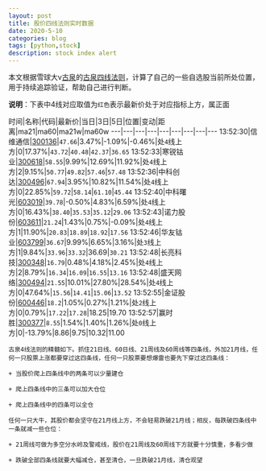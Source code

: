 ```yaml
---
layout: post
title: 股价四线法则实时数据
date: 2020-5-10
categories: blog
tags: [python,stock]
description: stock index alert
---
```



本文根据雪球大v[古泉](https://xueqiu.com/u/7148646888)的[古泉四线法则](https://xueqiu.com/7148646888/130498192)，计算了自己的一些自选股当前所处位置，用于持续追踪验证，帮助自己进行判断。

**说明**：下表中4线对应取值为`红色`表示最新价处于对应指标上方，属正面

时间|名称|代码|最新价|当日|3日|5日|位置|变动|距离|ma21|ma60|ma21w|ma60w
---|---|---|---|---|---|---|---|---
13:52:30|信维通信|[300136](https://xueqiu.com/S/SZ300136)|`47.66`|3.47%|-1.09%|-0.46%|处`4`线上方|0|17.37%|`43.72`|`40.48`|`42.37`|`36.65`
13:52:33|寒锐钴业|[300618](https://xueqiu.com/S/SZ300618)|`58.55`|9.99%|12.69%|11.92%|处`4`线上方|2|9.15%|`50.77`|`49.82`|`57.46`|`57.48`
13:52:36|中科创达|[300496](https://xueqiu.com/S/SZ300496)|`67.94`|3.95%|10.82%|11.54%|处`4`线上方|0|22.85%|`59.72`|`58.14`|`61.10`|`45.44`
13:52:40|中科曙光|[603019](https://xueqiu.com/S/SH603019)|`39.78`|-0.50%|4.83%|6.59%|处`4`线上方|0|16.43%|`38.40`|`35.53`|`35.12`|`29.06`
13:52:43|诺力股份|[603611](https://xueqiu.com/S/SH603611)|`21.24`|1.43%|0.75%|-0.09%|处`4`线上方|1|11.90%|`20.83`|`18.89`|`18.92`|`17.56`
13:52:46|华友钴业|[603799](https://xueqiu.com/S/SH603799)|`36.67`|9.99%|6.65%|3.16%|处`3`线上方|1|9.84%|`33.96`|`33.32`|36.69|`30.21`
13:52:48|长亮科技|[300348](https://xueqiu.com/S/SZ300348)|`16.79`|0.48%|4.18%|2.45%|处`4`线上方|2|8.79%|`16.34`|`16.09`|`16.55`|`13.16`
13:52:48|盛天网络|[300494](https://xueqiu.com/S/SZ300494)|`21.55`|10.01%|27.80%|28.54%|处`4`线上方|0|47.64%|`15.56`|`14.41`|`15.06`|`13.52`
13:52:55|金证股份|[600446](https://xueqiu.com/S/SH600446)|`18.2`|1.05%|0.27%|1.21%|处`2`线上方|0|0.79%|`17.22`|`17.28`|18.25|19.70
13:52:57|赢时胜|[300377](https://xueqiu.com/S/SZ300377)|`8.55`|1.54%|1.40%|1.26%|处`0`线上方|0|-13.79%|8.86|9.75|10.32|11.00

```
古泉4线法则的精髓如下。抓住21日线、60日线、21周线及60周线等四条线，外加21月线，任何一只股票上涨都要穿过这四条线，任何一只股票要想爆雷也要先下穿过这四条线：

+ 当股价爬上四条线中的两条可以少量建仓

+ 爬上四条线中的三条可以加大仓位

+ 爬上四条线中的四条可以全仓

任何一只大牛，其股价都会坚守在21月线上方，不会轻易跌破21月线；相反，每跌破四条线中一条就减一些仓位：

+ 21周线可做为多空分水岭及警戒线，股价在21周线及60周线下方就要十分慎重，多看少做

+ 跌破全部四条线就要大幅减仓，甚至清仓，一旦跌破21月线，清仓观望
```